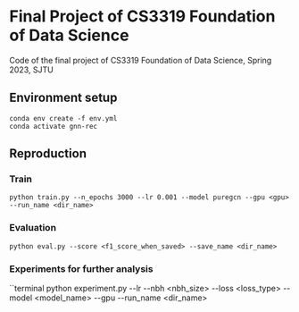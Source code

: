 # Final Project of CS3319 Foundation of Data Science

Code of the final project of CS3319 Foundation of Data Science, Spring 2023, SJTU

## Environment setup

```terminal
conda env create -f env.yml
conda activate gnn-rec
```

## Reproduction

### Train

```terminal
python train.py --n_epochs 3000 --lr 0.001 --model puregcn --gpu <gpu> --run_name <dir_name>
```

### Evaluation

```terminal
python eval.py --score <f1_score_when_saved> --save_name <dir_name>
```

### Experiments for further analysis

``terminal
python experiment.py --lr <lr> --nbh <nbh_size> --loss <loss_type> --model <model_name> --gpu <gpu> --run_name <dir_name>
```
